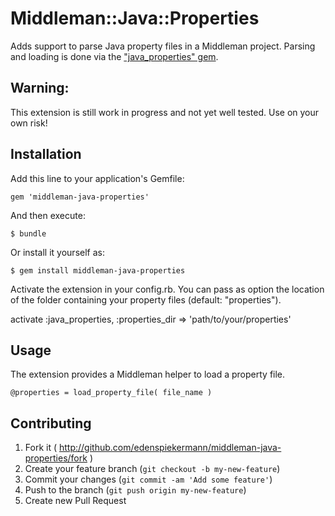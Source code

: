 # Middleman::Java::Properties

Adds support to parse Java property files in a Middleman project. Parsing and loading is done via the ["java_properties" gem](https://github.com/flergl/java-properties-for-ruby).

## Warning:
This extension is still work in progress and not yet well tested. Use on your own risk!

## Installation

Add this line to your application's Gemfile:

    gem 'middleman-java-properties'

And then execute:

    $ bundle

Or install it yourself as:

    $ gem install middleman-java-properties

Activate the extension in your config.rb. You can pass as option the location of the folder containing your property files (default: "properties").

activate :java_properties, :properties_dir => 'path/to/your/properties'

## Usage

The extension provides a Middleman helper to load a property file.

    @properties = load_property_file( file_name )


## Contributing

1. Fork it ( http://github.com/edenspiekermann/middleman-java-properties/fork )
2. Create your feature branch (`git checkout -b my-new-feature`)
3. Commit your changes (`git commit -am 'Add some feature'`)
4. Push to the branch (`git push origin my-new-feature`)
5. Create new Pull Request